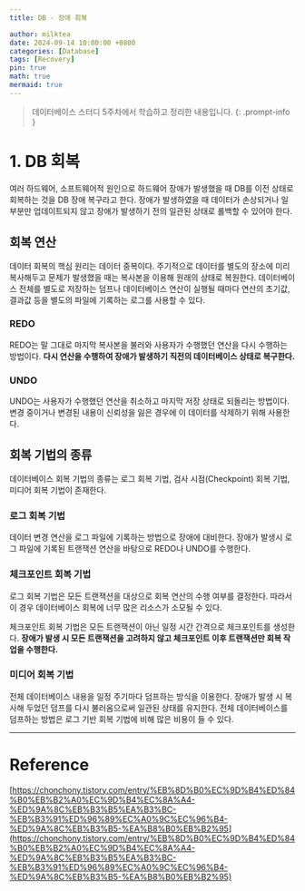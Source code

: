 ```yaml
---
title: DB - 장애 회복

author: milktea
date: 2024-09-14 10:00:00 +0800
categories: [Database]
tags: [Recovery]
pin: true
math: true
mermaid: true
---
```


> 데이터베이스 스터디 5주차에서 학습하고 정리한 내용입니다.
{: .prompt-info }

# 1. DB 회복

여러 하드웨어, 소프트웨어적 원인으로 하드웨어 장애가 발생했을 때 DB를 이전 상태로 회복하는 것을 DB 장애 복구라고 한다.
장애가 발생하였을 때 데이터가 손상되거나 일부분만 업데이트되지 않고 장애가 발생하기 전의 일관된 상태로 롤백할 수 있어야 한다.

## 회복 연산

데이터 회복의 핵심 원리는 데이터 중복이다.
주기적으로 데이터를 별도의 장소에 미리 복사해두고 문제가 발생했을 때는 복사본을 이용해 원래의 상태로 복원한다.
데이터베이스 전체를 별도로 저장하는 덤프나 데이터베이스 연산이 실행될 때마다 연산의 초기값, 결과값 등을 별도의 파일에 기록하는 로그를 사용할 수 있다.

### REDO

REDO는 말 그대로 마지막 복사본을 불러와 사용자가 수행했던 연산을 다시 수행하는 방법이다.
**다시 연산을 수행하여 장애가 발생하기 직전의 데이터베이스 상태로 복구한다.**

### UNDO

UNDO는 사용자가 수행했던 연산을 취소하고 마지막 저장 상태로 되돌리는 방법이다.
변경 중이거나 변경된 내용이 신뢰성을 잃은 경우에 이 데이터를 삭제하기 위해 사용한다.

## 회복 기법의 종류

데이터베이스 회복 기법의 종류는 로그 회복 기법, 검사 시점(Checkpoint) 회복 기법, 미디어 회복 기법이 존재한다.

### 로그 회복 기법

데이터 변경 연산을 로그 파일에 기록하는 방법으로 장애에 대비한다.
장애가 발생시 로그 파일에 기록된 트랜잭션 연산을 바탕으로 REDO나 UNDO를 수행한다.

### 체크포인트 회복 기법

로그 회복 기법은 모든 트랜잭션을 대상으로 회복 연산의 수행 여부를 결정한다.
따라서 이 경우 데이터베이스 회복에 너무 많은 리소스가 소모될 수 있다.

체크포인트 회복 기법은 모든 트랜잭션이 아닌 일정 시간 간격으로 체크포인트를 생성한다.
**장애가 발생 시 모든 트랜잭션을 고려하지 않고 체크포인트 이후 트랜잭션만 회복 작업을 수행한다.**

### 미디어 회복 기법

전체 데이터베이스 내용을 일정 주기마다 덤프하는 방식을 이용한다.
장애가 발생 시 복사해 두었던 덤프를 다시 불러옴으로써 일관된 상태를 유지한다.
전체 데이터베이스를 덤프하는 방법은 로그 기반 회복 기법에 비해 많은 비용이 들 수 있다.

---
# Reference
[https://chonchony.tistory.com/entry/%EB%8D%B0%EC%9D%B4%ED%84%B0%EB%B2%A0%EC%9D%B4%EC%8A%A4-%ED%9A%8C%EB%B3%B5%EA%B3%BC-%EB%B3%91%ED%96%89%EC%A0%9C%EC%96%B4-%ED%9A%8C%EB%B3%B5-%EA%B8%B0%EB%B2%95](https://chonchony.tistory.com/entry/%EB%8D%B0%EC%9D%B4%ED%84%B0%EB%B2%A0%EC%9D%B4%EC%8A%A4-%ED%9A%8C%EB%B3%B5%EA%B3%BC-%EB%B3%91%ED%96%89%EC%A0%9C%EC%96%B4-%ED%9A%8C%EB%B3%B5-%EA%B8%B0%EB%B2%95)
